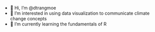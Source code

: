 - 👋 Hi, I’m @dtrangmoe
- 👀 I’m interested in using data visualization to communicate climate change concepts
- 🌱 I’m currently learning the fundamentals of R


<!---
dtrangmoe/dtrangmoe is a ✨ special ✨ repository because its `README.md` (this file) appears on your GitHub profile.
You can click the Preview link to take a look at your changes.
--->
